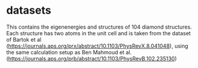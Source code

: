 # datasets

This contains the eigenenergies and structures of 104 diamond structures. Each structure has two atoms in the unit cell and is taken from the dataset of Bartok et al (https://journals.aps.org/prx/abstract/10.1103/PhysRevX.8.041048), using the same calculation setup as Ben Mahmoud et al. (https://journals.aps.org/prb/abstract/10.1103/PhysRevB.102.235130)
